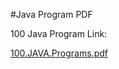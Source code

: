 #Java Program PDF

100 Java Program Link:

[100.JAVA.Programs.pdf](https://github.com/user-attachments/files/17965513/100.JAVA.Programs.pdf)
